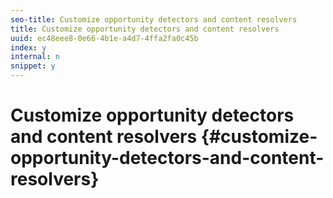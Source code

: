 ```yaml
---
seo-title: Customize opportunity detectors and content resolvers
title: Customize opportunity detectors and content resolvers
uuid: ec48eee8-0e66-4b1e-a4d7-4ffa2fa0c45b
index: y
internal: n
snippet: y
---
```


# Customize opportunity detectors and content resolvers {#customize-opportunity-detectors-and-content-resolvers}

